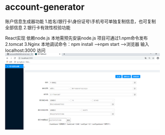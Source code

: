 # account-generator
账户信息生成器功能
1.姓名\银行卡\身份证号\手机号可单独复制信息，也可复制全部信息
2.银行卡有效性校验功能

React实现 依赖node.js 本地需预先安装node.js
项目可通过1.npm命令发布 2.tomcat 3.Nginx 
本地调试命令：npm install -->npm start -->浏览器 输入 localhost:3000 访问
![image](https://github.com/Tianfuyi/account/blob/master/show.png)

